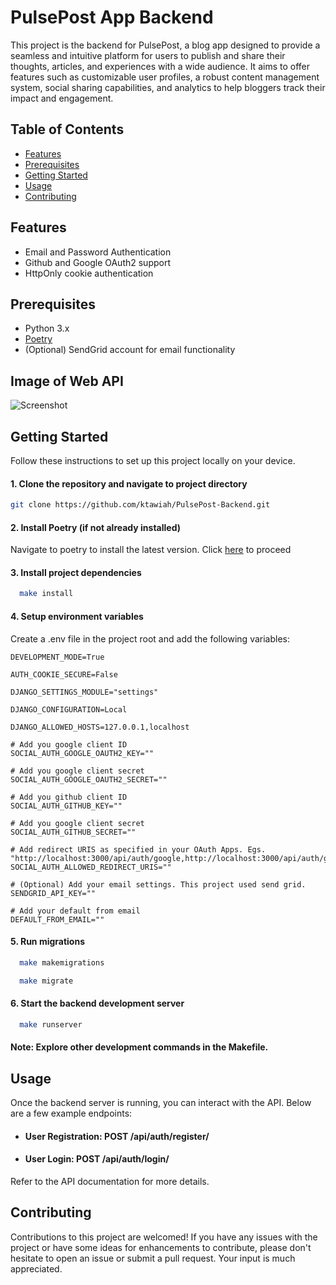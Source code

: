 # PulsePost App Backend

This project is the backend for PulsePost, a blog app designed to provide a seamless and intuitive platform for users to publish and share their thoughts, articles, and experiences with a wide audience. It aims to offer features such as customizable user profiles, a robust content management system, social sharing capabilities, and analytics to help bloggers track their impact and engagement.

## Table of Contents
- [Features](#features)
- [Prerequisites](#prerequisites)
- [Getting Started](#getting-started)
- [Usage](#usage)
- [Contributing](#contributing)

## Features

- Email and Password Authentication
- Github and Google OAuth2 support
- HttpOnly cookie authentication

## Prerequisites

- Python 3.x
- [Poetry](https://python-poetry.org/)
- (Optional) SendGrid account for email functionality

## Image of Web API
![Screenshot]("https://github.com/ktawiah/PulsePost-Backend/tree/main/images/PulsePost2.png")

## Getting Started

Follow these instructions to set up this project locally on your device.

#### 1. Clone the repository and navigate to project directory

```bash
git clone https://github.com/ktawiah/PulsePost-Backend.git
```

#### 2. Install Poetry (if not already installed)
Navigate to poetry to install the latest version. Click [here](https://python-poetry.org/docs/) to proceed


#### 3. Install project dependencies
```bash
  make install
```
#### 4. Setup environment variables
Create a .env file in the project root and add the following variables:

```
DEVELOPMENT_MODE=True

AUTH_COOKIE_SECURE=False

DJANGO_SETTINGS_MODULE="settings"

DJANGO_CONFIGURATION=Local

DJANGO_ALLOWED_HOSTS=127.0.0.1,localhost

# Add you google client ID
SOCIAL_AUTH_GOOGLE_OAUTH2_KEY="" 

# Add you google client secret
SOCIAL_AUTH_GOOGLE_OAUTH2_SECRET="" 

# Add you github client ID
SOCIAL_AUTH_GITHUB_KEY="" 

# Add you google client secret
SOCIAL_AUTH_GITHUB_SECRET="" 

# Add redirect URIS as specified in your OAuth Apps. Egs. "http://localhost:3000/api/auth/google,http://localhost:3000/api/auth/github"
SOCIAL_AUTH_ALLOWED_REDIRECT_URIS="" 

# (Optional) Add your email settings. This project used send grid.
SENDGRID_API_KEY=""

# Add your default from email
DEFAULT_FROM_EMAIL=""
```


#### 5. Run migrations
```bash
  make makemigrations

  make migrate
```
#### 6. Start the backend development server
```bash
  make runserver
```

#### Note: Explore other development commands in the Makefile. 

## Usage
Once the backend server is running, you can interact with the API. Below are a few example endpoints:

- #### User Registration: POST /api/auth/register/

- #### User Login: POST /api/auth/login/
  
<!-- - #### Create Post: POST /api/posts/

- #### Get Posts: GET /api/posts/ -->
Refer to the API documentation for more details.




## Contributing
Contributions to this project are welcomed! If you have any issues with the project or have some ideas for enhancements to contribute, please don't hesitate to open an issue or submit a pull request. Your input is much appreciated.